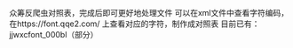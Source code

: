 众筹反爬虫对照表，完成后即可更好地处理文件
可以在xml文件中查看字符编码，在https://font.qqe2.com/ 上查看对应的字符，制作成对照表
目前已有：
jjwxcfont_000bl（部分）
